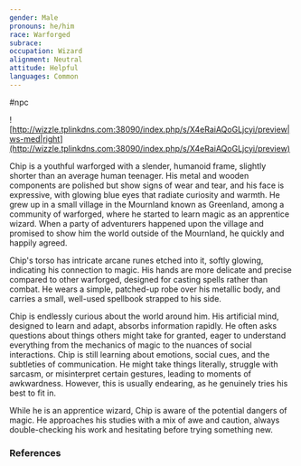 ```yaml
---
gender: Male
pronouns: he/him
race: Warforged
subrace: 
occupation: Wizard
alignment: Neutral
attitude: Helpful
languages: Common
---
```

#npc 

![http://wizzle.tplinkdns.com:38090/index.php/s/X4eRaiAQoGLjcyi/preview|ws-med|right](http://wizzle.tplinkdns.com:38090/index.php/s/X4eRaiAQoGLjcyi/preview)

Chip is a youthful warforged with a slender, humanoid frame, slightly shorter than an average human teenager. His metal and wooden components are polished but show signs of wear and tear, and his face is expressive, with glowing blue eyes that radiate curiosity and warmth. He grew up in a small village in the Mournland known as Greenland, among a community of warforged, where he started to learn magic as an apprentice wizard. When a party of adventurers happened upon the village and promised to show him the world outside of the Mournland, he quickly and happily agreed.

Chip's torso has intricate arcane runes etched into it, softly glowing, indicating his connection to magic. His hands are more delicate and precise compared to other warforged, designed for casting spells rather than combat. He wears a simple, patched-up robe over his metallic body, and carries a small, well-used spellbook strapped to his side.

Chip is endlessly curious about the world around him. His artificial mind, designed to learn and adapt, absorbs information rapidly. He often asks questions about things others might take for granted, eager to understand everything from the mechanics of magic to the nuances of social interactions. Chip is still learning about emotions, social cues, and the subtleties of communication. He might take things literally, struggle with sarcasm, or misinterpret certain gestures, leading to moments of awkwardness. However, this is usually endearing, as he genuinely tries his best to fit in.

While he is an apprentice wizard, Chip is aware of the potential dangers of magic. He approaches his studies with a mix of awe and caution, always double-checking his work and hesitating before trying something new.

### References
